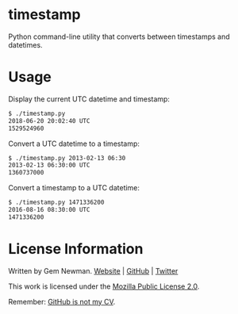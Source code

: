 # timestamp

Python command-line utility that converts between timestamps and datetimes.

# Usage

Display the current UTC datetime and timestamp:

```sh
$ ./timestamp.py
2018-06-20 20:02:40 UTC
1529524960
```

Convert a UTC datetime to a timestamp:

```sh
$ ./timestamp.py 2013-02-13 06:30
2013-02-13 06:30:00 UTC
1360737000
```

Convert a timestamp to a UTC datetime:

```sh
$ ./timestamp.py 1471336200
2016-08-16 08:30:00 UTC
1471336200
```

# License Information

Written by Gem Newman. [Website](http://spurll.com) | [GitHub](https://github.com/spurll/) | [Twitter](https://twitter.com/spurll)

This work is licensed under the [Mozilla Public License 2.0](https://www.mozilla.org/en-US/MPL/2.0/).

Remember: [GitHub is not my CV](https://blog.jcoglan.com/2013/11/15/why-github-is-not-your-cv/).

